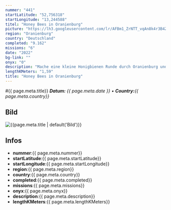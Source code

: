 ```yaml
---
nummer: "441"
startLatitude: "52,756318"
startLongitude: "13,244588"
titel: "Honey Bees in Oranienburg"
picture: "https://lh3.googleusercontent.com/lr/AFBm1_ZrNTT_vqAn8k4r3B4ZjDv0UkjEz0DQAzjRHe-AFjU9Yl-wetf97ubM34rBMZ_TVQ3DY8XnaQQeCZdalYywcovsDUxpqDzOW6_tmcJfer_Vm628rQK-ZV4hOuoGiwKqyPpwfu8SGUatI-VZ71E7OvMVaWb5HAFJuaR5Spmnm8cmgfmp4QLWGqwexBVXU0cn2XFhI9NakeW5ZXiLpU_BgxGjMhnuM38lAE1PC87tch5ODREB9hO6v2KowxSRflUoxk7kIVcNMYI0b36uGway85CyWG-OOukmFRSKKHAiDYl2h9pcMHOUZ1csHNTxoOqQePNJcTrs7xZcxZUcYWHxFHpcXc2qxa1XBGueyfRLArkWxay_TPHKgv3nz3tR7KDC5HYQp9a_5G7EyJ_mT-ry2G_gXOgG2GlNXTZLHxTGKsmhwjxweEZGg9kl3-jgjBOc459ptNzykletrr2bd-fzSrjp8tbzC3HpGggomGYV3bx-SiBo_sjSIGsUvpXgK2Y-9rFqLmB99jeJk4PdRHCRlzxZfoB2RxDAyyQQ2UCnY5oESxuGCXm-uMdxcIEtG0IT3GpMBJJgEtKUM1L9WipTMgricvx7KBiqtoa7lg87VGpqNYMsMewpjedhbp-DOrICecUv4yp1YzUEcNMWoi64gcxRXHGJ-FUiYlt4hVihTgQg4p_NIvQGjWTtfvex0mp60h3IVvPjWCQsPDsfsM3B7wVOi-MNmjtNzKypPK8DrKNpQT2kTfKl4111fFPIPlD1GUR8_SpsoWcREpllRVsquQgK8NM62AwiDj_UDzDugvx-fwwrj7XXxZu0nPmpZwPlrl6GmNFqGalDyNM7BpSHS2C8ZDV9gQO8sTgg3Jb49kkfesf-hmL-T_QHXhL5H7uCP-DC78qH"
region: "Oranienburg"
country: "Deutschland"
completed: "9.162"
missions: "6"
date: "2022"
bg-link: ""
onyx: "0"
description: "Mache eine kleine Honigbienen Runde durch Oranienburg und hole dir die Bienchen ins Profil"
lengthKMeters: "1,59"
title: "Honey Bees in Oranienburg"
---
```


#{{ page.meta.title}}
_**Datum:** {{ page.meta.date }} • **Country:**{{ page.meta.country}}_

## Bild
![{{page.meta.title | default('Bild')}}]({{page.meta.picture}})

## Infos
- **nummer**:{{ page.meta.nummer}}
- **startLatitude**:{{ page.meta.startLatitude}}
- **startLongitude**:{{ page.meta.startLongitude}}
- **region**:{{ page.meta.region}}
- **country**:{{ page.meta.country}}
- **completed**:{{ page.meta.completed}}
- **missions**:{{ page.meta.missions}}
- **onyx**:{{ page.meta.onyx}}
- **description**:{{ page.meta.description}}
- **lengthKMeters**:{{ page.meta.lengthKMeters}}

